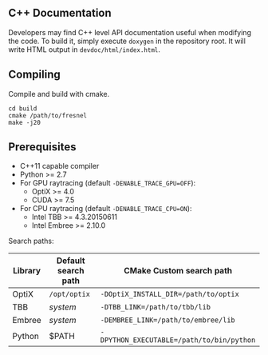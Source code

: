## C++ Documentation

Developers may find C++ level API documentation useful when modifying the code. To build it, simply execute
`doxygen` in the repository root. It will write HTML output in `devdoc/html/index.html`.

## Compiling

Compile and build with cmake.

```mkdir build
cd build
cmake /path/to/fresnel
make -j20
```

## Prerequisites

* C++11 capable compiler
* Python >= 2.7
* For GPU raytracing (default `-DENABLE_TRACE_GPU=OFF`):
    * OptiX >= 4.0
    * CUDA >= 7.5
* For CPU raytracing (default `-DENABLE_TRACE_CPU=ON`):
    * Intel TBB >= 4.3.20150611
    * Intel Embree >= 2.10.0

Search paths:

| Library | Default search path | CMake Custom search path |
| ------- | ------------------- | ------------------ |
| OptiX   | `/opt/optix`        | `-DOptiX_INSTALL_DIR=/path/to/optix` |
| TBB     | *system*            | `-DTBB_LINK=/path/to/tbb/lib` |
| Embree  | *system*            | `-DEMBREE_LINK=/path/to/embree/lib` |
| Python  | $PATH               | `-DPYTHON_EXECUTABLE=/path/to/bin/python` |
